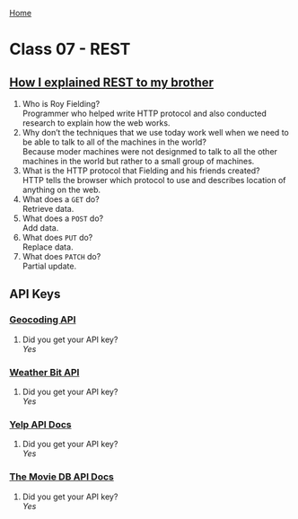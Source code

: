 [Home](/README.md)

# Class 07 - REST

## [How I explained REST to my brother](https://gist.github.com/brookr/5977550)

1. Who is Roy Fielding?  
    Programmer who helped write HTTP protocol and also conducted research to explain how the web works.
1. Why don’t the techniques that we use today work well when we need to be able to talk to all of the machines in the world?  
    Because moder machines were not designmed to talk to all the other machines in the world but rather to a small group of machines.
1. What is the HTTP protocol that Fielding and his friends created?  
    HTTP tells the browser which protocol to use and describes location of anything on the web.
1. What does a `GET` do?  
    Retrieve data.
1. What does a `POST` do?  
    Add data.
1. What does `PUT` do?  
    Replace data.
1. What does `PATCH` do?  
    Partial update.

## API Keys

### [Geocoding API](https://locationiq.com/)

1. Did you get your API key?  
_Yes_

### [Weather Bit API](https://www.weatherbit.io/)

1. Did you get your API key?  
_Yes_

### [Yelp API Docs](https://www.yelp.com/developers/documentation/v3/business_search)

1. Did you get your API key?  
_Yes_

### [The Movie DB API Docs](https://developers.themoviedb.org/3/getting-started/introduction)

1. Did you get your API key?  
_Yes_
